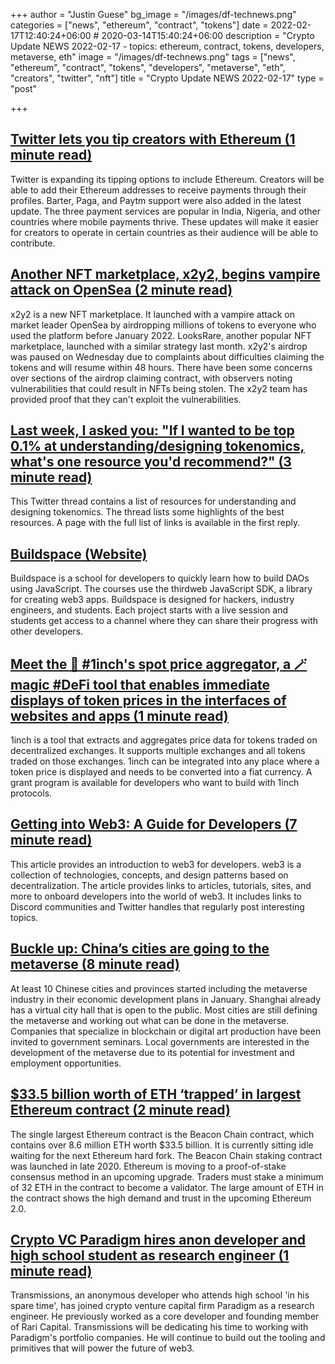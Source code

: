 +++
author = "Justin Guese"
bg_image = "/images/df-technews.png"
categories = ["news", "ethereum", "contract", "tokens"]
date = 2022-02-17T12:40:24+06:00 # 2020-03-14T15:40:24+06:00
description = "Crypto Update NEWS 2022-02-17 - topics: ethereum, contract, tokens, developers, metaverse, eth"
image = "/images/df-technews.png"
tags = ["news", "ethereum", "contract", "tokens", "developers", "metaverse", "eth", "creators", "twitter", "nft"]
title = "Crypto Update NEWS 2022-02-17"
type = "post"

+++

## [Twitter lets you tip creators with Ethereum (1 minute read)](https://www.engadget.com/twitter-etherium-tipping-194023316.html)

Twitter is expanding its tipping options to include Ethereum. Creators will be able to add their Ethereum addresses to receive payments through their profiles. Barter, Paga, and Paytm support were also added in the latest update. The three payment services are popular in India, Nigeria, and other countries where mobile payments thrive. These updates will make it easier for creators to operate in certain countries as their audience will be able to contribute.

## [Another NFT marketplace, x2y2, begins vampire attack on OpenSea (2 minute read)](https://outline.com/PSFeUL)

x2y2 is a new NFT marketplace. It launched with a vampire attack on market leader OpenSea by airdropping millions of tokens to everyone who used the platform before January 2022. LooksRare, another popular NFT marketplace, launched with a similar strategy last month. x2y2's airdrop was paused on Wednesday due to complaints about difficulties claiming the tokens and will resume within 48 hours. There have been some concerns over sections of the airdrop claiming contract, with observers noting vulnerabilities that could result in NFTs being stolen. The x2y2 team has provided proof that they can't exploit the vulnerabilities.

## [Last week, I asked you: "If I wanted to be top 0.1% at understanding/designing tokenomics, what's one resource you'd recommend?" (3 minute read)](https://twitter.com/packyM/status/1493990833397325824)

This Twitter thread contains a list of resources for understanding and designing tokenomics. The thread lists some highlights of the best resources. A page with the full list of links is available in the first reply.

## [Buildspace (Website)](https://buildspace.so/daos)

Buildspace is a school for developers to quickly learn how to build DAOs using JavaScript. The courses use the thirdweb JavaScript SDK, a library for creating web3 apps. Buildspace is designed for hackers, industry engineers, and students. Each project starts with a live session and students get access to a channel where they can share their progress with other developers.

## [Meet the 🦄 #1inch's spot price aggregator, a 🪄 magic #DeFi tool that enables immediate displays of token prices in the interfaces of websites and apps (1 minute read)](https://twitter.com/1inch/status/1493964127999512577)

1inch is a tool that extracts and aggregates price data for tokens traded on decentralized exchanges. It supports multiple exchanges and all tokens traded on those exchanges. 1inch can be integrated into any place where a token price is displayed and needs to be converted into a fiat currency. A grant program is available for developers who want to build with 1inch protocols.

## [Getting into Web3: A Guide for Developers (7 minute read)](https://autonolas.medium.com/getting-into-web3-a-guide-for-developers-f77ebc97f8a)

This article provides an introduction to web3 for developers. web3 is a collection of technologies, concepts, and design patterns based on decentralization. The article provides links to articles, tutorials, sites, and more to onboard developers into the world of web3. It includes links to Discord communities and Twitter handles that regularly post interesting topics.

## [Buckle up: China’s cities are going to the metaverse (8 minute read)](https://www.protocol.com/china/metaverse-chinese-local-government)

At least 10 Chinese cities and provinces started including the metaverse industry in their economic development plans in January. Shanghai already has a virtual city hall that is open to the public. Most cities are still defining the metaverse and working out what can be done in the metaverse. Companies that specialize in blockchain or digital art production have been invited to government seminars. Local governments are interested in the development of the metaverse due to its potential for investment and employment opportunities.

## [$33.5 billion worth of ETH ‘trapped’ in largest Ethereum contract (2 minute read)](https://cointelegraph.com/news/33-5-billion-worth-of-eth-trapped-in-largest-ethereum-contract)

The single largest Ethereum contract is the Beacon Chain contract, which contains over 8.6 million ETH worth $33.5 billion. It is currently sitting idle waiting for the next Ethereum hard fork. The Beacon Chain staking contract was launched in late 2020. Ethereum is moving to a proof-of-stake consensus method in an upcoming upgrade. Traders must stake a minimum of 32 ETH in the contract to become a validator. The large amount of ETH in the contract shows the high demand and trust in the upcoming Ethereum 2.0.

## [Crypto VC Paradigm hires anon developer and high school student as research engineer (1 minute read)](https://outline.com/VNAnEE)

Transmissions, an anonymous developer who attends high school 'in his spare time', has joined crypto venture capital firm Paradigm as a research engineer. He previously worked as a core developer and founding member of Rari Capital. Transmissions will be dedicating his time to working with Paradigm's portfolio companies. He will continue to build out the tooling and primitives that will power the future of web3.

